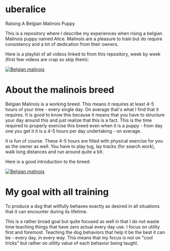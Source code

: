 # uberalice

Raising A Belgian Malinois Puppy

This is a repository where I describe my experiences when rising a belgian Malinois puppy named Alice. Malinois are a pleasure to train but do require consistency and a lot of dedication from their owners. 

Here is a playlist of all videos linked to from this repository, week by week (first few videos are crap so skip them): 

[![Belgian malinois](https://img.youtube.com/vi/W_d81uTRP1c/0.jpg)](https://www.youtube.com/watch?v=W_d81uTRP1c&list=PLOqygfz5v1hawka1qnALMBrdocXFgJmDd)

# About the malinois breed

Belgian Malinois is a working breed. This means it requires at least 4-5 hours of your time - every single day. On average that's what I find that it requires. It is good to know this because it means that you have to structure your day around this and just realize that this is a fact. This is the time required to properly exercise this breed even when it is a puppy - from day one you get it it is a 4-5 hours per day undertaking - on average. 

It is fun of course. These 4-5 hours are filled with physical exercise for you as the owner as well. You have to play tug, lay tracks (for search work), walk long distances and run around quite a bit. 

Here is a good introduction to the breed:

[![Belgian malinois](https://img.youtube.com/vi/dkNzu6CSt8M/0.jpg)](https://www.youtube.com/watch?v=dkNzu6CSt8M)

# My goal with all training
To produce a dog that willfully behaves exactly as desired in all situations that it can encounter during its lifetime. 

This is a rather broad goal but quite focused as well in that I do not waste time teaching things that have zero actual every day use. I focus on utility first and foremost. Teaching the dog behaviors that help it be the best it can be - every day, in every way. This means that my focus is not on "cool tricks" but rather on utility value of each behavior being taught. 
